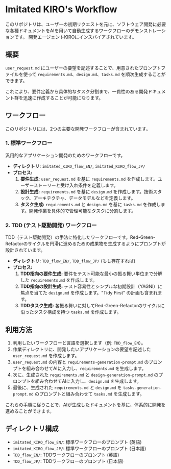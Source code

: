 # Imitated KIRO's Workflow

このリポジトリは、ユーザーの初期リクエストを元に、ソフトウェア開発に必要な各種ドキュメントをAIを用いて自動生成するワークフローのデモンストレーションです。
開発エージェントKIROにインスパイアされています。

## 概要

`user_request.md` にユーザーの要望を記述することで、用意されたプロンプトファイルを使って `requirements.md`、`design.md`、`tasks.md` を順次生成することができます。

これにより、要件定義から具体的なタスク分割まで、一貫性のある開発ドキュメント群を迅速に作成することが可能になります。

## ワークフロー

このリポジトリには、2つの主要な開発ワークフローが含まれています。

### 1. 標準ワークフロー

汎用的なアプリケーション開発のためのワークフローです。

-   **ディレクトリ:** `imitated_KIRO_flow_EN/`, `imitated_KIRO_flow_JP/`
-   **プロセス:**
    1.  **要件生成:** `user_request.md` を基に `requirements.md` を作成します。ユーザーストーリーと受け入れ条件を定義します。
    2.  **設計生成:** `requirements.md` を基に `design.md` を作成します。技術スタック、アーキテクチャ、データモデルなどを定義します。
    3.  **タスク生成:** `requirements.md` と `design.md` を基に `tasks.md` を作成します。開発作業を具体的で管理可能なタスクに分割します。

### 2. TDD (テスト駆動開発) ワークフロー

TDD（テスト駆動開発）の手法に特化したワークフローです。Red-Green-Refactorのサイクルを円滑に進めるための成果物を生成するようにプロンプトが設計されています。

-   **ディレクトリ:** `TDD_flow_EN/`, `TDD_flow_JP/` (もし存在すれば)
-   **プロセス:**
    1.  **TDD指向の要件生成:** 要件をテスト可能な最小の振る舞い単位まで分解した `requirements.md` を作成します。
    2.  **TDD指向の設計生成:** テスト容易性とシンプルな初期設計（YAGNI）に焦点を当てた `design.md` を作成します。"Tidy First" の計画も含まれます。
    3.  **TDDタスク生成:** 各振る舞いに対してRed-Green-Refactorのサイクルに沿ったタスク構成を持つ `tasks.md` を作成します。

## 利用方法

1.  利用したいワークフローと言語を選択します（例: `TDD_flow_EN`）。
2.  作業ディレクトリに、開発したいアプリケーションの要望を記述した `user_request.md` を作成します。
3.  `user_request.md` の内容と `requirements-generation-prompt.md` のプロンプトを組み合わせてAIに入力し、`requirements.md` を生成します。
4.  次に、生成された `requirements.md` と `design-generation-prompt.md` のプロンプトを組み合わせてAIに入力し、`design.md` を生成します。
5.  最後に、生成された `requirements.md` と `design.md` を `tasks-generation-prompt.md` のプロンプトと組み合わせて `tasks.md` を生成します。

これらの手順に従うことで、AIが生成したドキュメントを基に、体系的に開発を進めることができます。

## ディレクトリ構成

-   `imitated_KIRO_flow_EN/`: 標準ワークフローのプロンプト (英語)
-   `imitated_KIRO_flow_JP/`: 標準ワークフローのプロンプト (日本語)
-   `TDD_flow_EN/`: TDDワークフローのプロンプト (英語)
-   `TDD_flow_JP/`: TDDワークフローのプロンプト (日本語)